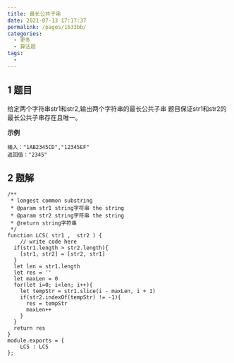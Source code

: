 ```yaml
---
title: 最长公共子串
date: 2021-07-13 17:17:37
permalink: /pages/1633bb/
categories:
  - 更多
  - 算法题
tags:
  - 
---
```


## 1 题目

给定两个字符串str1和str2,输出两个字符串的最长公共子串
题目保证str1和str2的最长公共子串存在且唯一。

**示例**

```
输入："1AB2345CD","12345EF"
返回值："2345"
```

## 2 题解

```
/**
 * longest common substring
 * @param str1 string字符串 the string
 * @param str2 string字符串 the string
 * @return string字符串
 */
function LCS( str1 ,  str2 ) {
    // write code here
  if(str1.length > str2.length){
    [str1, str2] = [str2, str1]
  }
  let len = str1.length
  let res = ''
  let maxLen = 0
  for(let i=0; i<len; i++){
    let tempStr = str1.slice(i - maxLen, i + 1)
    if(str2.indexOf(tempStr) != -1){
      res = tempStr
      maxLen++
    }
  }
  return res
}
module.exports = {
    LCS : LCS
};
```